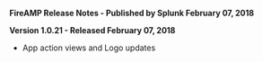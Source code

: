 **FireAMP Release Notes - Published by Splunk February 07, 2018**


**Version 1.0.21 - Released February 07, 2018**

* App action views and Logo updates
